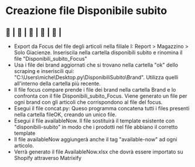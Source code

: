 # **Creazione file Disponibile subito**
:crocodile: | :whale2: | :shark:	| :pretzel: | :cowboy_hat_face: | 	
---
+ Export da Focus del file degli articoli nella filiale I: Report > Magazzino > Solo Giacienze. Inseriscila nella cartella disponibili subito e rinomina il file "Disponibili_subito_Focus"
+ Usa i file dei brand aggiornati che si trovano nella cartella "ok" dello scraping e inseriscili qui: "C:\Users\miche\Desktop\.py\DisponibiliSubito\Brand". Utilizza quelli all'interno della cartella più recente. 
+ Il file focus compare prende i file dei brand nella cartella Brand e lo confronta con il file Disponibili_subito_Focus. Viene generato un file per ogni brand con gli articoli che corrispondono al file del focus.
+ Esegui il file concat.py: Queso programma concatena tutti i files presenti nella cartella fileOK, creando un unico file.
+ Esegui il file availableNow. Il file sostituirà il template esistente con "disponibili-subito" in modo che i prodotti nel file abbiano il corretto template
+ Il file availableNow aggiungerà anche il tag "available-now" ad ogni articolo.
+ Verrà generato il file AvailableNow.xlsx che dovrà essere importato su Shopify attraverso Matrixify
